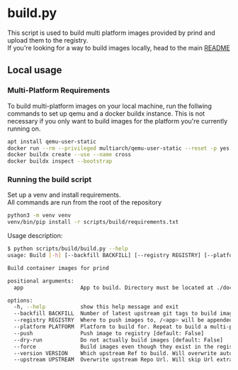 # build.py
This script is used to build multi platform images provided by prind and upload them to the registry.  
If you're looking for a way to build images locally, head to the main [README](../../README.md#building-docker-images-locally)

## Local usage
### Multi-Platform Requirements
To build multi-platform images on your local machine, run the follwing commands to set up qemu and a docker buildx instance. This is not necessary if you only want to build images for the platform you're currently running on.

```bash
apt install qemu-user-static
docker run --rm --privileged multiarch/qemu-user-static --reset -p yes
docker buildx create --use --name cross
docker buildx inspect --bootstrap
```
### Running the build script
Set up a venv and install requirements.  
All commands are run from the root of the repository
```bash
python3 -m venv venv
venv/bin/pip install -r scripts/build/requirements.txt
```

Usage description:
```bash
$ python scripts/build/build.py --help
usage: Build [-h] [--backfill BACKFILL] [--registry REGISTRY] [--platform PLATFORM] [--push] [--dry-run] [--force] [--version VERSION] [--upstream UPSTREAM] app

Build container images for prind

positional arguments:
  app                  App to build. Directory must be located at ./docker/<app>

options:
  -h, --help           show this help message and exit
  --backfill BACKFILL  Number of latest upstream git tags to build images for [default: 3]
  --registry REGISTRY  Where to push images to, /<app> will be appended
  --platform PLATFORM  Platform to build for. Repeat to build a multi-platform image [default: linux/amd64]
  --push               Push image to registry [default: False]
  --dry-run            Do not actually build images [default: False]
  --force              Build images even though they exist in the registry [default: False]
  --version VERSION    Which upstream Ref to build. Will overwrite automatic Version extraction from upstream
  --upstream UPSTREAM  Overwrite upstream Repo Url. Will skip Url extraction from Dockerfile
```